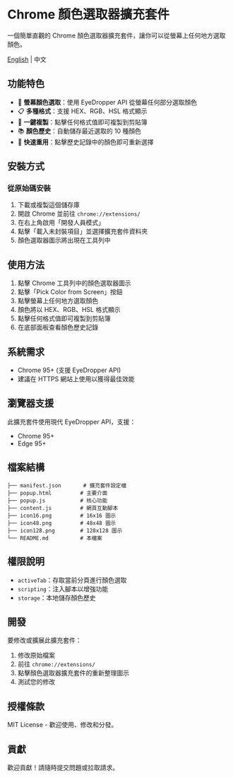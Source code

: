 # Chrome 顏色選取器擴充套件

一個簡單直觀的 Chrome 顏色選取器擴充套件，讓你可以從螢幕上任何地方選取顏色。

[English](README_EN.md) | 中文

## 功能特色

- 🎨 **螢幕顏色選取**：使用 EyeDropper API 從螢幕任何部分選取顏色
- 📋 **多種格式**：支援 HEX、RGB、HSL 格式顯示
- 📱 **一鍵複製**：點擊任何格式值即可複製到剪貼簿
- 📚 **顏色歷史**：自動儲存最近選取的 10 種顏色
- 🔄 **快速重用**：點擊歷史記錄中的顏色即可重新選擇

## 安裝方式

### 從原始碼安裝
1. 下載或複製這個儲存庫
2. 開啟 Chrome 並前往 `chrome://extensions/`
3. 在右上角啟用「開發人員模式」
4. 點擊「載入未封裝項目」並選擇擴充套件資料夾
5. 顏色選取器圖示將出現在工具列中

## 使用方法

1. 點擊 Chrome 工具列中的顏色選取器圖示
2. 點擊「Pick Color from Screen」按鈕
3. 點擊螢幕上任何地方選取顏色
4. 顏色將以 HEX、RGB、HSL 格式顯示
5. 點擊任何格式值即可複製到剪貼簿
6. 在底部面板查看顏色歷史記錄

## 系統需求

- Chrome 95+ (支援 EyeDropper API)
- 建議在 HTTPS 網站上使用以獲得最佳效能

## 瀏覽器支援

此擴充套件使用現代 EyeDropper API，支援：
- Chrome 95+
- Edge 95+

## 檔案結構

```
├── manifest.json       # 擴充套件設定檔
├── popup.html         # 主要介面
├── popup.js           # 核心功能
├── content.js         # 網頁互動腳本
├── icon16.png         # 16x16 圖示
├── icon48.png         # 48x48 圖示
├── icon128.png        # 128x128 圖示
└── README.md          # 本檔案
```

## 權限說明

- `activeTab`：存取當前分頁進行顏色選取
- `scripting`：注入腳本以增強功能
- `storage`：本地儲存顏色歷史

## 開發

要修改或擴展此擴充套件：

1. 修改原始檔案
2. 前往 `chrome://extensions/`
3. 點擊顏色選取器擴充套件的重新整理圖示
4. 測試您的修改

## 授權條款

MIT License - 歡迎使用、修改和分發。

## 貢獻

歡迎貢獻！請隨時提交問題或拉取請求。
